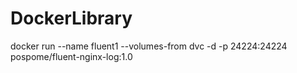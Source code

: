 # DockerLibrary

docker run --name fluent1 --volumes-from dvc -d -p 24224:24224 pospome/fluent-nginx-log:1.0
